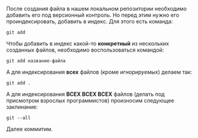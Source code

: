 После создания файла в нашем локальном репозитории необходимо добавить его под версионный контроль. Но перед этим нужно его проиндексировать, добавить в индекс. Для этого есть команда:

```bash=
git add
```

Чтобы добавить в индекс какой-то **конкретный** из нескольких созданных файлов, необходимо воспользоваться командой:

```bash=
git add название-файла
```
А для индексирования **всех** файлов (кроме *игнорируемых*) делаем так:

```bash=
git add . 
```

А для индексирования **ВСЕХ ВСЕХ ВСЕХ** файлов (делать под присмотром взрослых программистов) произносим следующее заклинание:

```bash=
git --all
```

Далее коммитим.